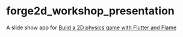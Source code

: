 # forge2d_workshop_presentation

A slide show app for [Build a 2D physics game with Flutter and Flame](https://codelabs.developers.google.com/codelabs/flutter-flame-forge2d#0)
